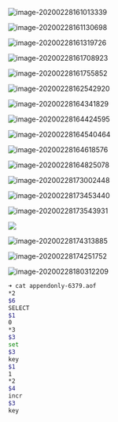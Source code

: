 ![image-20200228161013339](assets/image-20200228161013339.png)

![image-20200228161130698](assets/image-20200228161130698.png)

![image-20200228161319726](assets/image-20200228161319726.png)

![image-20200228161708923](assets/image-20200228161708923.png)

![image-20200228161755852](assets/image-20200228161755852.png)

![image-20200228162542920](assets/image-20200228162542920.png)

![image-20200228164341829](assets/image-20200228164341829.png)

![image-20200228164424595](assets/image-20200228164424595.png)

![image-20200228164540464](assets/image-20200228164540464.png)

![image-20200228164618576](assets/image-20200228164618576.png)

![image-20200228164825078](assets/image-20200228164825078.png)

![image-20200228173002448](assets/image-20200228173002448.png)

![image-20200228173453440](assets/image-20200228173453440.png)

![image-20200228173543931](assets/image-20200228173543931.png)

![](assets/image-20200228173403600.png)

![image-20200228174313885](assets/image-20200228174313885.png)

![image-20200228174251752](assets/image-20200228174251752.png)

![image-20200228180312209](assets/image-20200228180312209.png)

```bash
➜ cat appendonly-6379.aof
*2
$6
SELECT
$1
0
*3
$3
set
$3
key
$1
1
*2
$4
incr
$3
key
```

